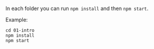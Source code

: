 In each folder you can run `npm install` and then `npm start`.

Example: 

```
cd 01-intro
npm install
npm start
```